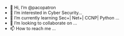 - 👋 Hi, I’m @pacopatron
- 👀 I’m interested in Cyber Security...
- 🌱 I’m currently learning Sec+| Net+| CCNP| Python ...
- 💞️ I’m looking to collaborate on ...
- 📫 How to reach me ...

<!---
pacopatron/pacopatron is a ✨ special ✨ repository because its `README.md` (this file) appears on your GitHub profile.
You can click the Preview link to take a look at your changes.
--->
